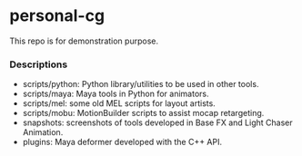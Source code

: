 # personal-cg
This repo is for demonstration purpose.

### Descriptions ###
- scripts/python: Python library/utilities to be used in other tools.
- scripts/maya: Maya tools in Python for animators.
- scripts/mel: some old MEL scripts for layout artists.
- scripts/mobu: MotionBuilder scripts to assist mocap retargeting.
- snapshots: screenshots of tools developed in Base FX and Light Chaser Animation.
- plugins: Maya deformer developed with the C++ API.
